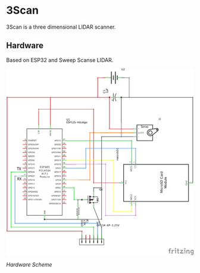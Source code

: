 # 3Scan
3Scan is a three dimensional LIDAR scanner.

## Hardware
Based on ESP32 and Sweep Scanse LIDAR.

![Scheme](hardware/ThreeScan_schem.png)

*Hardware Scheme*